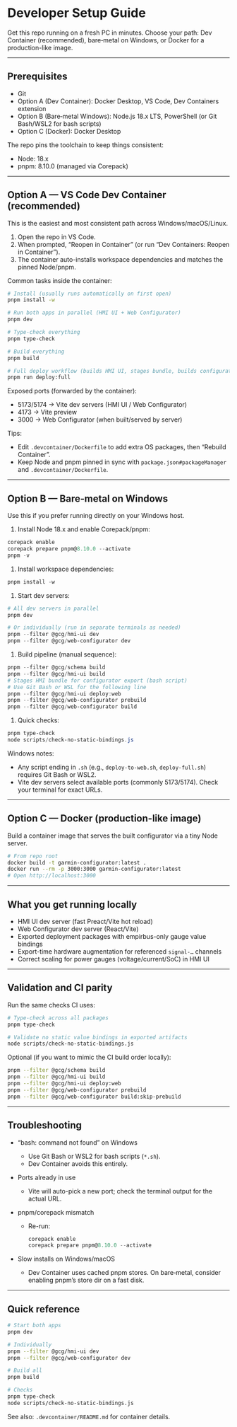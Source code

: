 # Developer Setup Guide

Get this repo running on a fresh PC in minutes. Choose your path: Dev Container (recommended), bare‑metal on Windows, or Docker for a production-like image.

---

## Prerequisites

- Git
- Option A (Dev Container): Docker Desktop, VS Code, Dev Containers extension
- Option B (Bare‑metal Windows): Node.js 18.x LTS, PowerShell (or Git Bash/WSL2 for bash scripts)
- Option C (Docker): Docker Desktop

The repo pins the toolchain to keep things consistent:

- Node: 18.x
- pnpm: 8.10.0 (managed via Corepack)

---

## Option A — VS Code Dev Container (recommended)

This is the easiest and most consistent path across Windows/macOS/Linux.

1) Open the repo in VS Code.
1) When prompted, “Reopen in Container” (or run “Dev Containers: Reopen in Container”).
1) The container auto-installs workspace dependencies and matches the pinned Node/pnpm.

Common tasks inside the container:

```bash
# Install (usually runs automatically on first open)
pnpm install -w

# Run both apps in parallel (HMI UI + Web Configurator)
pnpm dev

# Type-check everything
pnpm type-check

# Build everything
pnpm build

# Full deploy workflow (builds HMI UI, stages bundle, builds configurator)
pnpm run deploy:full
```

Exposed ports (forwarded by the container):

- 5173/5174 → Vite dev servers (HMI UI / Web Configurator)
- 4173 → Vite preview
- 3000 → Web Configurator (when built/served by server)

Tips:

- Edit `.devcontainer/Dockerfile` to add extra OS packages, then “Rebuild Container”.
- Keep Node and pnpm pinned in sync with `package.json#packageManager` and `.devcontainer/Dockerfile`.

---

## Option B — Bare‑metal on Windows

Use this if you prefer running directly on your Windows host.

1) Install Node 18.x and enable Corepack/pnpm:

```powershell
corepack enable
corepack prepare pnpm@8.10.0 --activate
pnpm -v
```

1) Install workspace dependencies:

```powershell
pnpm install -w
```

1) Start dev servers:

```powershell
# All dev servers in parallel
pnpm dev

# Or individually (run in separate terminals as needed)
pnpm --filter @gcg/hmi-ui dev
pnpm --filter @gcg/web-configurator dev
```

1) Build pipeline (manual sequence):

```powershell
pnpm --filter @gcg/schema build
pnpm --filter @gcg/hmi-ui build
# Stages HMI bundle for configurator export (bash script)
# Use Git Bash or WSL for the following line
pnpm --filter @gcg/hmi-ui deploy:web
pnpm --filter @gcg/web-configurator prebuild
pnpm --filter @gcg/web-configurator build
```

1) Quick checks:

```powershell
pnpm type-check
node scripts/check-no-static-bindings.js
```

Windows notes:

- Any script ending in `.sh` (e.g., `deploy-to-web.sh`, `deploy-full.sh`) requires Git Bash or WSL2.
- Vite dev servers select available ports (commonly 5173/5174). Check your terminal for exact URLs.

---

## Option C — Docker (production-like image)

Build a container image that serves the built configurator via a tiny Node server.

```bash
# From repo root
docker build -t garmin-configurator:latest .
docker run --rm -p 3000:3000 garmin-configurator:latest
# Open http://localhost:3000
```

---

## What you get running locally

- HMI UI dev server (fast Preact/Vite hot reload)
- Web Configurator dev server (React/Vite)
- Exported deployment packages with empirbus-only gauge value bindings
- Export-time hardware augmentation for referenced `signal-…` channels
- Correct scaling for power gauges (voltage/current/SoC) in HMI UI

---

## Validation and CI parity

Run the same checks CI uses:

```bash
# Type-check across all packages
pnpm type-check

# Validate no static value bindings in exported artifacts
node scripts/check-no-static-bindings.js
```

Optional (if you want to mimic the CI build order locally):

```bash
pnpm --filter @gcg/schema build
pnpm --filter @gcg/hmi-ui build
pnpm --filter @gcg/hmi-ui deploy:web
pnpm --filter @gcg/web-configurator prebuild
pnpm --filter @gcg/web-configurator build:skip-prebuild
```

---

## Troubleshooting

- “bash: command not found” on Windows
  - Use Git Bash or WSL2 for bash scripts (`*.sh`).
  - Dev Container avoids this entirely.

- Ports already in use
  - Vite will auto-pick a new port; check the terminal output for the actual URL.

- pnpm/corepack mismatch
  - Re-run:

    ```powershell
    corepack enable
    corepack prepare pnpm@8.10.0 --activate
    ```

- Slow installs on Windows/macOS
  - Dev Container uses cached pnpm stores. On bare‑metal, consider enabling pnpm’s store dir on a fast disk.

---

## Quick reference

```bash
# Start both apps
pnpm dev

# Individually
pnpm --filter @gcg/hmi-ui dev
pnpm --filter @gcg/web-configurator dev

# Build all
pnpm build

# Checks
pnpm type-check
node scripts/check-no-static-bindings.js
```

See also: `.devcontainer/README.md` for container details.
